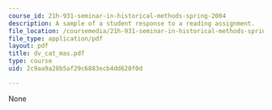 ```yaml
---
course_id: 21h-931-seminar-in-historical-methods-spring-2004
description: A sample of a student response to a reading assignment.
file_location: /coursemedia/21h-931-seminar-in-historical-methods-spring-2004/2c9aa9a28b5af29c6883ecb4dd620f0d_dv_cat_mas.pdf
file_type: application/pdf
layout: pdf
title: dv_cat_mas.pdf
type: course
uid: 2c9aa9a28b5af29c6883ecb4dd620f0d

---
```

None